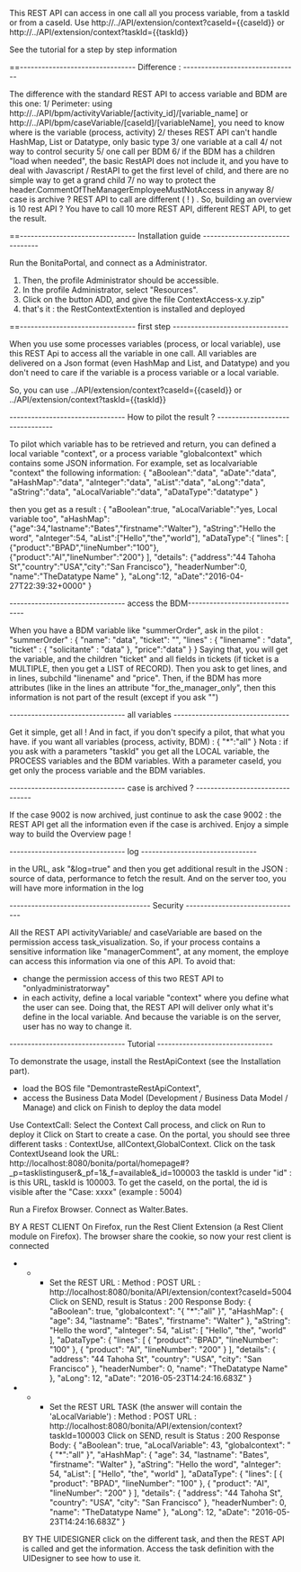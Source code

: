 This REST API can access in one call all you process variable, from a taskId or from a caseId.
Use http://../API/extension/context?caseId={{caseId}} or http://../API/extension/context?taskId={{taskId}}

See the tutorial for a step by step information

==-------------------------------- Difference : --------------------------------

The difference with the standard REST API to access variable and BDM are this one: 
 1/ Perimeter: using http://../API/bpm/activityVariable/[activity_id]/[variable_name] or http://../API/bpm/caseVariable/[caseId]/[variableName], you need to know where is the variable (process, activity)
 2/ theses REST API can't handle HashMap, List or Datatype, only basic type
 3/ one variable at a call
 4/ not way to control security
 5/ one call per BDM
 6/ if the BDM has a children "load when needed", the basic RestAPI does not include it, and you have to deal with Javascript / RestAPI to get the first level of child, and there are no simple way to get a grand child
 7/ no way to protect the header.CommentOfTheManagerEmployeeMustNotAccess in anyway
 8/ case is archive ? REST API to call are different ( ! ) . So, building an overview is 10 rest API ? You have to call 10 more REST API, different REST API, to get the result.

==-------------------------------- Installation guide --------------------------------

Run the BonitaPortal, and connect as a Administrator. 
1. Then, the profile Administrator should be accessible.
2. In the profile Administrator, select "Resources".
3. Click on the button ADD, and give the file ContextAccess-x.y.zip"
4. that's it : the RestContextExtention is installed and deployed

==-------------------------------- first step --------------------------------

 When you use some processes variables (process, or local variable), use this REST Api to access all the variable in one call. All variables are delivered on a Json format (even HashMap and List, and Datatype) and you don't need to care if the variable is a process variable or a local variable.

So, you can use
 ../API/extension/context?caseId={{caseId}}
 or
 ../API/extension/context?taskId={{taskId}}

-------------------------------- How to pilot the result ? --------------------------------

To pilot which variable has to be retrieved and return, you can defined a local variable "context", or a process variable "globalcontext" which contains some JSON information.
 For example, set as localvariable "context" the following information:
 { "aBoolean":"data",
 "aDate":"data",
 "aHashMap":"data",
 "aInteger":"data",
 "aList":"data",
 "aLong":"data",
 "aString":"data",
 "aLocalVariable":"data",
 "aDataType":"datatype" }

then you get as a result :
 { "aBoolean":true,
 "aLocalVariable":"yes, Local variable too",
 "aHashMap":{"age":34,"lastname":"Bates","firstname":"Walter"},
 "aString":"Hello the word",
 "aInteger":54,
 "aList":["Hello","the","world"],
 "aDataType":{ "lines":
 [ {"product":"BPAD","lineNumber":"100"},
 {"product":"AI","lineNumber":"200"}
 ],
 "details":
 {"address":"44 Tahoha St","country":"USA","city":"San Francisco"},
 "headerNumber":0,
 "name":"TheDatatype Name"
 },
 "aLong":12,
 "aDate":"2016-04-27T22:39:32+0000"
 }
 
 -------------------------------- access the BDM--------------------------------
 
 When you have a BDM variable like "summerOrder", ask in the pilot :
 "summerOrder" : {
 "name": "data",
 "ticket": "",
 "lines" : { "linename" : "data",
 "ticket" : { "solicitante" : "data" },
 "price":"data"
 }
 }
 Saying that, you will get the variable, and the children "ticket" and all fields in tickets (if ticket is a MULTIPLE, then you get a LIST of RECORD). Then you ask to get lines, and in lines, subchild "linename" and "price".
 Then, if the BDM has more attributes (like in the lines an attribute "for_the_manager_only", then this information is not part of the result (except if you ask "")

-------------------------------- all variables --------------------------------

 Get it simple, get all ! And in fact, if you don't specify a pilot, that what you have.
 if you want all variables (process, activity, BDM) :
 { "*":"all" }
 Nota : if you ask with a parameters "taskId" you get all the LOCAL variable, the PROCESS variables and the BDM variables. With a parameter caseId, you get only the process variable and the BDM variables.

-------------------------------- case is archived ? --------------------------------

 If the case 9002 is now archived, just continue to ask the case 9002 : the REST API get all the information even if the case is archived. Enjoy a simple way to build the Overview page !

-------------------------------- log --------------------------------

 in the URL, ask "&log=true" and then you get additional result in the JSON : source of data, performance to fetch the result. And on the server too, you will have more information in the log

--------------------------------------- Security --------------------------------

All the REST API activityVariable/ and caseVariable are based on the permission access task_visualization. So, if your process contains a sensitive information like "managerComment", at any moment, the employe can access this information via one of this API.
 To avoid that:
 * change the permission access of this two REST API to "onlyadministratorway"
 * in each activity, define a local variable "context" where you define what the user can see.
 Doing that, the REST API will deliver only what it's define in the local variable. And because the variable is on the server, user has no way to change it.

 -------------------------------- Tutorial --------------------------------
 
 To demonstrate the usage, install the RestApiContext (see the Installation part).
 * load the BOS file "DemontrasteRestApiContext", 
 * access the Business Data Model (Development / Business Data Model / Manage) and click on Finish to deploy the data model
 
Use ContextCall:
  Select the Context Call process, and click on Run to deploy it
  Click on Start to create a case.
  On the portal, you should see three different tasks : ContextUse, allContext,GlobalContext. Click on the task ContextUseand look the URL:
  http://localhost:8080/bonita/portal/homepage#?_p=tasklistinguser&_pf=1&_f=available&_id=100003
  the taskId is under "id" : is this URL, taskId is 100003. To get the caseId, on the portal, the id is visible after the "Case: xxxx" (example : 5004)
  
  Run a Firefox Browser. Connect as Walter.Bates.
  
  BY A REST CLIENT
  On Firefox, run the Rest Client Extension (a Rest Client module on Firefox). The browser share the cookie, so now your rest client is connected
   
   * * *  Set the REST URL :
	Method : POST
	URL : http://localhost:8080/bonita/API/extension/context?caseId=5004
   Click on SEND, result is 
	Status : 200
	Response Body:
	{
    "aBoolean": true,
    "globalcontext": "{ \"*\":\"all\" }",
    "aHashMap": {
        "age": 34,
        "lastname": "Bates",
        "firstname": "Walter"
    },
    "aString": "Hello the word",
    "aInteger": 54,
    "aList": [
        "Hello",
        "the",
        "world"
    ],
    "aDataType": {
        "lines": [
            {
                "product": "BPAD",
                "lineNumber": "100"
            },
            {
                "product": "AI",
                "lineNumber": "200"
            }
        ],
        "details": {
            "address": "44 Tahoha St",
            "country": "USA",
            "city": "San Francisco"
        },
        "headerNumber": 0,
        "name": "TheDatatype Name"
    },
    "aLong": 12,
    "aDate": "2016-05-23T14:24:16.683Z"
}
* * *  Set the REST URL TASK (the answer will contain the 'aLocalVariable') :
	 Method : POST
	URL : http://localhost:8080/bonita/API/extension/context?taskId=100003
   Click on SEND, result is 
	Status : 200
	Response Body:
{
    "aBoolean": true,
    "aLocalVariable": 43,
    "globalcontext": "{ \"*\":\"all\" }",
    "aHashMap": {
        "age": 34,
        "lastname": "Bates",
        "firstname": "Walter"
    },
    "aString": "Hello the word",
    "aInteger": 54,
    "aList": [
        "Hello",
        "the",
        "world"
    ],
    "aDataType": {
        "lines": [
            {
                "product": "BPAD",
                "lineNumber": "100"
            },
            {
                "product": "AI",
                "lineNumber": "200"
            }
        ],
        "details": {
            "address": "44 Tahoha St",
            "country": "USA",
            "city": "San Francisco"
        },
        "headerNumber": 0,
        "name": "TheDatatype Name"
    },
    "aLong": 12,
    "aDate": "2016-05-23T14:24:16.683Z"
}

   BY THE UIDESIGNER
	click on the different task, and then the REST API is called and get the information. Access the task definition with the UIDesigner to see how to use it.
  